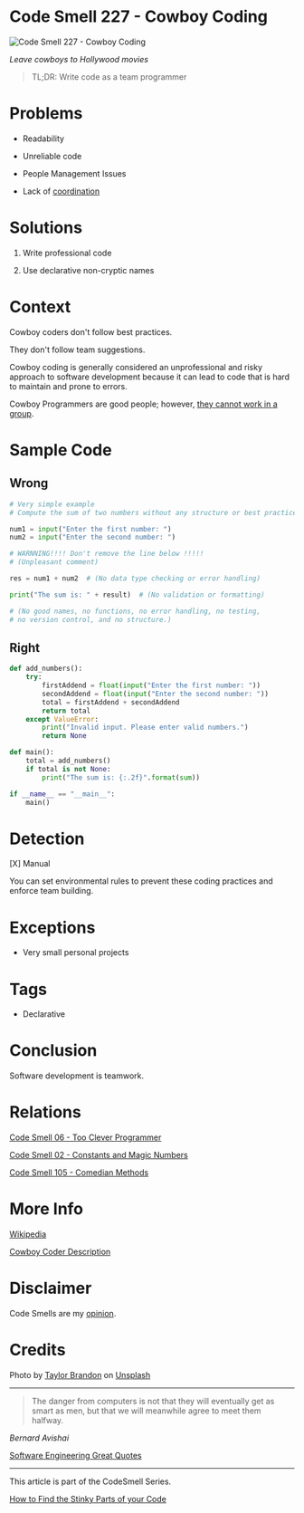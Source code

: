 # Code Smell 227 - Cowboy Coding
            
![Code Smell 227 - Cowboy Coding](Code%20Smell%20227%20-%20Cowboy%20Coding.jpg)

*Leave cowboys to Hollywood movies*

> TL;DR: Write code as a team programmer

# Problems

- Readability

- Unreliable code

- People Management Issues

- Lack of [coordination](https://en.wikipedia.org/wiki/Cowboy_coding)

# Solutions

1. Write professional code

2. Use declarative non-cryptic names

# Context

Cowboy coders don't follow best practices. 

They don't follow team suggestions.

Cowboy coding is generally considered an unprofessional and risky approach to software development because it can lead to code that is hard to maintain and prone to errors. 

Cowboy Programmers are good people; however, [they cannot work in a group](https://www.linkedin.com/pulse/software-development-cowboy-coding-hakan-atba%C5%9F/).

# Sample Code

## Wrong

[Gist Url]: # (https://gist.github.com/mcsee/b600a57bd4f4b095b919cbc6a2e65323)
```python
# Very simple example 
# Compute the sum of two numbers without any structure or best practices.

num1 = input("Enter the first number: ")
num2 = input("Enter the second number: ")

# WARNNING!!!! Don't remove the line below !!!!!
# (Unpleasant comment)

res = num1 + num2  # (No data type checking or error handling)

print("The sum is: " + result)  # (No validation or formatting)

# (No good names, no functions, no error handling, no testing, 
# no version control, and no structure.)
```

## Right

[Gist Url]: # (https://gist.github.com/mcsee/5fc81635624c7e7ed7f0de537094ad6d)
```python
def add_numbers():
    try:
        firstAddend = float(input("Enter the first number: "))
        secondAddend = float(input("Enter the second number: "))
        total = firstAddend + secondAddend
        return total
    except ValueError:
        print("Invalid input. Please enter valid numbers.")
        return None

def main():
    total = add_numbers()
    if total is not None:
        print("The sum is: {:.2f}".format(sum))

if __name__ == "__main__":
    main()

```

# Detection

[X] Manual

You can set environmental rules to prevent these coding practices and enforce team building.

# Exceptions

- Very small personal projects

# Tags

- Declarative

# Conclusion

Software development is teamwork. 

# Relations

[Code Smell 06 - Too Clever Programmer](https://github.com/mcsee/Software-Design-Articles/tree/main/Articles/Code%20Smells/Code%20Smell%2006%20-%20Too%20Clever%20Programmer/readme.md)

[Code Smell 02 - Constants and Magic Numbers](https://github.com/mcsee/Software-Design-Articles/tree/main/Articles/Code%20Smells/Code%20Smell%2002%20-%20Constants%20and%20Magic%20Numbers/readme.md)

[Code Smell 105 - Comedian Methods](https://github.com/mcsee/Software-Design-Articles/tree/main/Articles/Code%20Smells/Code%20Smell%20105%20-%20Comedian%20Methods/readme.md)

# More Info

[Wikipedia](https://en.wikipedia.org/wiki/Cowboy_coding)

[Cowboy Coder Description](https://www.linkedin.com/pulse/software-development-cowboy-coding-hakan-atba%C5%9F/)

# Disclaimer

Code Smells are my [opinion](https://github.com/mcsee/Software-Design-Articles/tree/main/Articles/Blogging/I%20Wrote%20More%20than%2090%20Articles%20on%202021%20Here%20is%20What%20I%20Learned/readme.md).

# Credits

Photo by [Taylor Brandon](https://unsplash.com/@house_42) on [Unsplash](https://unsplash.com/photos/3HmP1kOdACU)
  
* * *

> The danger from computers is not that they will eventually get as smart as men, but that we will meanwhile agree to meet them halfway.

_Bernard Avishai_
 
[Software Engineering Great Quotes](https://github.com/mcsee/Software-Design-Articles/tree/main/Articles/Quotes/Software%20Engineering%20Great%20Quotes/readme.md)

* * *

This article is part of the CodeSmell Series.

[How to Find the Stinky Parts of your Code](https://github.com/mcsee/Software-Design-Articles/tree/main/Articles/Code%20Smells/How%20to%20Find%20the%20Stinky%20parts%20of%20your%20Code/readme.md)